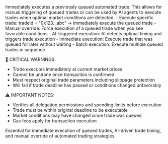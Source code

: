<description>
Immediately executes a previously queued automated trade. This allows for manual triggering of queued trades or can be used by AI agents to execute trades when optimal market conditions are detected.

<use-cases>
- Execute specific trade: tradeId = "0x123...abc" → immediately execute the queued trade
- Manual override: Force execution of a queued trade when you see favorable conditions
- AI-triggered execution: AI detects optimal timing and triggers trade execution
- Immediate execution: Execute trade that was queued for later without waiting
- Batch execution: Execute multiple queued trades in sequence
</use-cases>

🚨 CRITICAL WARNINGS:

- Trade executes immediately at current market prices
- Cannot be undone once transaction is confirmed
- Must respect original trade parameters including slippage protection
- Will fail if trade deadline has passed or conditions changed unfavorably

⚠️ IMPORTANT NOTES:

- Verifies all delegation permissions and spending limits before execution
- Trade must be within original deadline to be executable
- Market conditions may have changed since trade was queued
- Gas fees apply for transaction execution

Essential for immediate execution of queued trades, AI-driven trade timing, and manual override of automated trading strategies.
</description>
